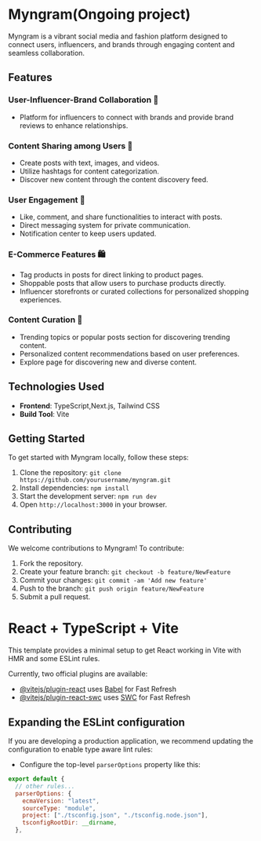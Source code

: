 # Myngram(Ongoing project)

Myngram is a vibrant social media and fashion platform designed to connect users, influencers, and brands through engaging content and seamless collaboration.

## Features

### User-Influencer-Brand Collaboration 💼

- Platform for influencers to connect with brands and provide brand reviews to enhance relationships.
  
### Content Sharing among Users 📸

- Create posts with text, images, and videos.
- Utilize hashtags for content categorization.
- Discover new content through the content discovery feed.

### User Engagement 💬

- Like, comment, and share functionalities to interact with posts.
- Direct messaging system for private communication.
- Notification center to keep users updated.

### E-Commerce Features 🛍️

- Tag products in posts for direct linking to product pages.
- Shoppable posts that allow users to purchase products directly.
- Influencer storefronts or curated collections for personalized shopping experiences.

### Content Curation 🌟

- Trending topics or popular posts section for discovering trending content.
- Personalized content recommendations based on user preferences.
- Explore page for discovering new and diverse content.

## Technologies Used

- **Frontend**: TypeScript,Next.js, Tailwind CSS
- **Build Tool**: Vite

## Getting Started

To get started with Myngram locally, follow these steps:

1. Clone the repository: `git clone https://github.com/yourusername/myngram.git`
2. Install dependencies: `npm install`
3. Start the development server: `npm run dev`
4. Open `http://localhost:3000` in your browser.

## Contributing

We welcome contributions to Myngram! To contribute:

1. Fork the repository.
2. Create your feature branch: `git checkout -b feature/NewFeature`
3. Commit your changes: `git commit -am 'Add new feature'`
4. Push to the branch: `git push origin feature/NewFeature`
5. Submit a pull request.


# React + TypeScript + Vite

This template provides a minimal setup to get React working in Vite with HMR and some ESLint rules.

Currently, two official plugins are available:

- [@vitejs/plugin-react](https://github.com/vitejs/vite-plugin-react/blob/main/packages/plugin-react/README.md) uses [Babel](https://babeljs.io/) for Fast Refresh
- [@vitejs/plugin-react-swc](https://github.com/vitejs/vite-plugin-react-swc) uses [SWC](https://swc.rs/) for Fast Refresh

## Expanding the ESLint configuration

If you are developing a production application, we recommend updating the configuration to enable type aware lint rules:

- Configure the top-level `parserOptions` property like this:

```js
export default {
  // other rules...
  parserOptions: {
    ecmaVersion: "latest",
    sourceType: "module",
    project: ["./tsconfig.json", "./tsconfig.node.json"],
    tsconfigRootDir: __dirname,
  },
